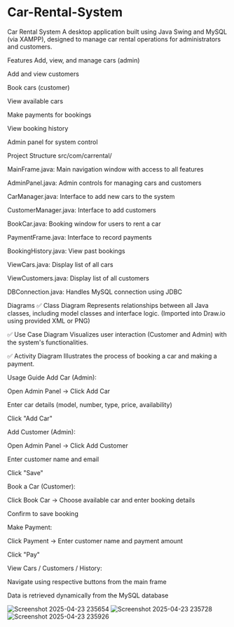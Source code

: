 # Car-Rental-System
Car Rental System
A desktop application built using Java Swing and MySQL (via XAMPP), designed to manage car rental operations for administrators and customers.

Features
Add, view, and manage cars (admin)

Add and view customers

Book cars (customer)

View available cars

Make payments for bookings

View booking history

Admin panel for system control

Project Structure
src/com/carrental/

MainFrame.java: Main navigation window with access to all features

AdminPanel.java: Admin controls for managing cars and customers

CarManager.java: Interface to add new cars to the system

CustomerManager.java: Interface to add customers

BookCar.java: Booking window for users to rent a car

PaymentFrame.java: Interface to record payments

BookingHistory.java: View past bookings

ViewCars.java: Display list of all cars

ViewCustomers.java: Display list of all customers

DBConnection.java: Handles MySQL connection using JDBC

Diagrams
✅ Class Diagram
Represents relationships between all Java classes, including model classes and interface logic.
(Imported into Draw.io using provided XML or PNG)

✅ Use Case Diagram
Visualizes user interaction (Customer and Admin) with the system's functionalities.

✅ Activity Diagram
Illustrates the process of booking a car and making a payment.

Usage Guide
Add Car (Admin):

Open Admin Panel → Click Add Car

Enter car details (model, number, type, price, availability)

Click "Add Car"

Add Customer (Admin):

Open Admin Panel → Click Add Customer

Enter customer name and email

Click "Save"

Book a Car (Customer):

Click Book Car → Choose available car and enter booking details

Confirm to save booking

Make Payment:

Click Payment → Enter customer name and payment amount

Click "Pay"

View Cars / Customers / History:

Navigate using respective buttons from the main frame

Data is retrieved dynamically from the MySQL database



![Screenshot 2025-04-23 235654](https://github.com/user-attachments/assets/99f8720b-5d6e-42a9-ac5a-1c6a9211c72d)
![Screenshot 2025-04-23 235728](https://github.com/user-attachments/assets/bb933b63-251c-4803-ba0d-3bd8e26d66a6)
![Screenshot 2025-04-23 235926](https://github.com/user-attachments/assets/5911a2ba-4ee7-476a-9567-9beaa1cd3a6a)
